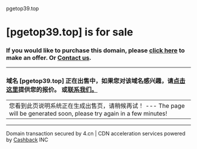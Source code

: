 pgetop39.top
  
  
  
  

[pgetop39.top] is for sale
==========================

### If you would like to purchase this domain, please [click here](http://www.4.cn/search/detail/domain/pgetop39.top) to make an offer. Or [Contact us](https://www.4.cn/company/contactus).

---

### 域名 [pgetop39.top] 正在出售中，如果您对该域名感兴趣，请[点击这里](http://www.4.cn/search/detail/domain/pgetop39.top)提供您的报价。 或[联系我们。](https://www.4.cn/company/contactus)

  
  
  
  

|  |
| --- |
| 您看到此页说明系统正在生成出售页，请稍候再试！  ---  The page will be generated soon, please try again in a few minutes! |

---

Domain transaction secured by 4.cn | CDN acceleration services powered by [Cashback](https://www.cashbackeasy.com) INC